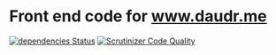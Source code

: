 # Front end code for www.daudr.me

[![dependencies Status](https://david-dm.org/Daudr/daudr-web/status.svg)](https://david-dm.org/Daudr/daudr-web)
[![Scrutinizer Code Quality](https://scrutinizer-ci.com/g/Daudr/daudr-web/badges/quality-score.png?b=master)](https://scrutinizer-ci.com/g/Daudr/daudr-web/?branch=master)
